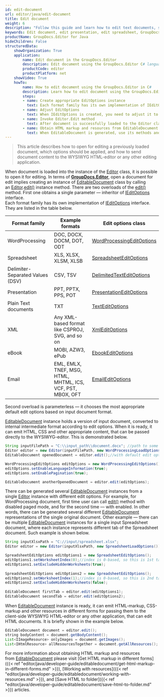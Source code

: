 ```yaml
---
id: edit-document
url: editor/java/edit-document
title: Edit document
weight: 6
description: "Follow this guide and learn how to edit text documents, spreadsheets and presentations using GroupDocs.Editor for Java API features."
keywords: Edit document, edit presentation, edit spreadsheet, GroupDocs.Editor
productName: GroupDocs.Editor for Java
hideChildren: False
structuredData:
    showOrganization: True
    application:    
        name: Edit document in the GroupDocs.Editor
        description: Edit document using the GroupDocs.Editor C# language
        productCode: editor
        productPlatform: net 
    showVideo: True
    howTo:
        name: How to edit document using the GroupDocs.Editor in C#
        description: Learn how to edit document using the GroupDocs.Editor in C# step by step
        steps:
        - name: Create appropriate EditOptions instance
          text: Each format family has its own implementation of IEditOptions interface. You need to create an inheritor of the IEditOptions interface, that is corresponding to the format family of the input document
        - name: Adjust EditOptions
          text: When IEditOptions is created, you need to adjust it to meet your needs — select pagination mode (for WordProcessing documents), desired tab (Spreadsheet), slide (Presentation), or separator (Delimiter-separated values) etc.        
        - name: Invoke Editor.Edit method
          text: After document is successfully loaded to the Editor class instance and appropriate EditOptions are ready, call Editor.Edit method with specified options and obtain an instance of generated EditableDocument
        - name: Obtain HTML markup and resources from EditableDocument
          text: When EditableDocument is generated, use its methods and properties to obtain HTML-markup and all related HTML resuources (stylesheets, fonts, images, audio) in order to send and use them in the WYSIWYG HTML-editor.
---
```

> This article describes how to open for editing a previously loaded document, which options should be applied, and how to send document content to the WYSIWYG HTML-editor or any other editing application.

When document is loaded into the instance of the [Editor](https://reference.groupdocs.com/editor/java/com.groupdocs.editor/editor/) class, it is possible to open it for editing. In terms of [**GroupDocs.Editor**](https://products.groupdocs.com/editor/java), open a document for edit implies creating an instance of [EditableDocument](https://reference.groupdocs.com/editor/java/com.groupdocs.editor/editabledocument/) class by calling an [Editor](https://reference.groupdocs.com/editor/java/com.groupdocs.editor/editor/).[edit()](https://reference.groupdocs.com/editor/java/com.groupdocs.editor/editor/#edit--) instance method. There are two overloads of the [edit()](https://reference.groupdocs.com/editor/java/com.groupdocs.editor/editor/#edit--) method. First one obtains a single parameter — inheritor of [IEditOptions](https://reference.groupdocs.com/editor/java/com.groupdocs.editor.options/ieditoptions/) interface.  
Each format family has its own implementation of [IEditOptions](https://reference.groupdocs.com/editor/java/com.groupdocs.editor.options/ieditoptions/) interface. They are listed in the table below.

| Format family | Example formats | Edit options class |
| --- | --- | --- |
| WordProcessing | DOC, DOCX, DOCM, DOT, ODT | [WordProcessingEditOptions](https://reference.groupdocs.com/editor/java/com.groupdocs.editor.options/wordprocessingeditoptions/) |
| Spreadsheet | XLS, XLSX, XLSM, XLSB | [SpreadsheetEditOptions](https://reference.groupdocs.com/editor/java/com.groupdocs.editor.options/spreadsheeteditoptions/) |
| Delimiter-Separated Values (DSV) | CSV, TSV | [DelimitedTextEditOptions](https://reference.groupdocs.com/editor/java/com.groupdocs.editor.options/delimitedtexteditoptions/) |
| Presentation | PPT, PPTX, PPS, POT | [PresentationEditOptions](https://reference.groupdocs.com/editor/java/com.groupdocs.editor.options/presentationeditoptions/) |
| Plain Text documents | TXT | [TextEditOptions](https://reference.groupdocs.com/editor/java/com.groupdocs.editor.options/texteditoptions/) |
| XML | Any XML-based format like CSPROJ, SVG, and so on | [XmlEditOptions](https://reference.groupdocs.com/editor/java/com.groupdocs.editor.options/xmleditoptions/) |
| eBook | MOBI, AZW3, ePub | [EbookEditOptions](https://reference.groupdocs.com/editor/java/com.groupdocs.editor.options/ebookeditoptions/) |
| Email | EML, EMLX, TNEF, MSG, HTML, MHTML, ICS, VCF, PST, MBOX, OFT | [EmailEditOptions](https://reference.groupdocs.com/editor/java/com.groupdocs.editor.options/emaileditoptions/) |

Second overload is parameterless — it chooses the most appropriate default edit options based on input document format.

[EditableDocument](https://reference.groupdocs.com/editor/java/com.groupdocs.editor/editabledocument/) instance holds a version of input document, converted to internal intermediate format according to edit options. When it is ready, it can emit HTML, CSS and other appropriate content, that can be passed directly to the WYSIWYG-editor. This is demonstrated below.

```java
String inputFilePath = "C:\\input_path\\document.docx"; //path to some document
Editor editor = new Editor(inputFilePath, new WordProcessingLoadOptions());
EditableDocument openedDocument = editor.edit();//with default edit options

WordProcessingEditOptions editOptions = new WordProcessingEditOptions();
editOptions.setEnableLanguageInformation(true);
editOptions.setEnablePagination(true);

EditableDocument anotherOpenedDocument = editor.edit(editOptions);
```

There can be generated several [EditableDocument](https://reference.groupdocs.com/editor/java/com.groupdocs.editor/editabledocument/) instances from a single [Editor](https://reference.groupdocs.com/editor/java/com.groupdocs.editor/editor/) instance with different edit options. For example, for WordProcessing document, first time user can call [edit()](https://reference.groupdocs.com/editor/java/com.groupdocs.editor/editor/#edit--) method with disabled paged mode, and for the second time — with enabled. In other words, there can be generated several different [EditableDocument](https://reference.groupdocs.com/editor/java/com.groupdocs.editor/editabledocument/) representations of the single original document. Other example — there can be multiple [EditableDocument](https://reference.groupdocs.com/editor/java/com.groupdocs.editor/editabledocument/) instances for a single input Spreadsheet document, where each instance represents different tab of the Spreadsheet document. Such example is shown below.

```java
String inputXlsxPath = "C://input/spreadsheet.xlsx";
Editor editor = new Editor(inputXlsxPath, new SpreadsheetLoadOptions());

SpreadsheetEditOptions editOptions1 = new SpreadsheetEditOptions();
editOptions1.setWorksheetIndex(0);//index is 0-based, so this is 1st tab
editOptions1.setExcludeHiddenWorksheets(true);
  
SpreadsheetEditOptions editOptions2 = new SpreadsheetEditOptions();
editOptions2.setWorksheetIndex(1);//index is 0-based, so this is 2nd tab
editOptions2.setExcludeHiddenWorksheets(false);
  
EditableDocument firstTab = editor.edit(editOptions1);
EditableDocument secondTab = editor.edit(editOptions2);
```

When [EditableDocument](https://reference.groupdocs.com/editor/java/com.groupdocs.editor/editabledocument/) instance is ready, it can emit HTML-markup, CSS-markup and other resources in different forms for passing them to the client-side WYSIWYG HTML-editor or any other application, that can edit HTML documents. It is briefly shown in the example below.

```java
EditableDocument document = editor.edit();
string bodyContent = document.getBodyContent();
List<IImageResource> onlyImages = document.getImages();
List<IHtmlResource> allResourcesTogether = document.getAllResources();
```

For more information about obtaining HTML markup and resources from [EditableDocument](https://reference.groupdocs.com/editor/java/com.groupdocs.editor/editabledocument/) please visit [Get HTML markup in different forms]({{< ref "editor/java/developer-guide/editabledocument/get-html-markup-in-different-forms.md" >}}), [Working with resources]({{< ref "editor/java/developer-guide/editabledocument/working-with-resources.md" >}}), and [Save HTML to folder]({{< ref "editor/java/developer-guide/editabledocument/save-html-to-folder.md" >}}) articles.
